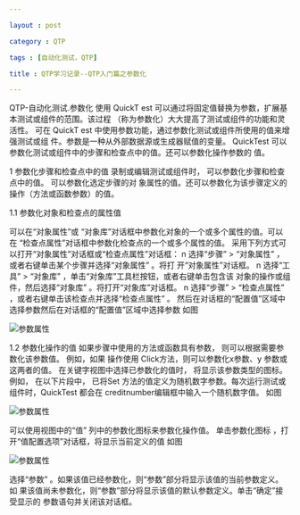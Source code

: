 ```yaml
---

layout : post

category : QTP

tags : [自动化测试，QTP]

title : QTP学习记录--QTP入门篇之参数化

---
```




QTP-自动化测试.参数化
   使用  QuickT est  可以通过将固定值替换为参数，扩展基本测试或组件的范围。该过程
（称为参数化）大大提高了测试或组件的功能和灵活性。
   可在  QuickT est  中使用参数功能，通过参数化测试或组件所使用的值来增强测试或组
件。参数是一种从外部数据源或生成器赋值的变量。
QuickTest 可以参数化测试或组件中的步骤和检查点中的值。还可以参数化操作参数的
值。

1 参数化步骤和检查点中的值
    录制或编辑测试或组件时， 可以参数化步骤和检查点中的值。 可以参数化选定步骤的对
象属性的值。还可以参数化为该步骤定义的操作（方法或函数参数）的值。

1.1  参数化对象和检查点的属性值

可以在“对象属性”或 “对象库”对话框中参数化对象的一个或多个属性的值。可以在
“检查点属性”对话框中参数化检查点的一个或多个属性的值。
采用下列方式可以打开“对象属性”对话框或“检查点属性”对话框：
n  选择“步骤”  >  “对象属性” ，或者右键单击某个步骤并选择“对象属性” 。将打
开“对象属性”对话框。
n  选择“工具”  >  “对象库” ，单击“对象库”工具栏按钮，或者右键单击包含该
对象的操作或组件，然后选择“对象库” 。将打开“对象库”对话框。
n  选择“步骤”  >  “检查点属性” ，或者右键单击该检查点并选择“检查点属性” 。
然后在对话框的“配置值”区域中选择参数然后在对话框的“配置值”区域中选择参数
如图

![](http://charisma.u.qiniudn.com/201310-41.png "参数属性")

1.2  参数化操作的值
如果步骤中使用的方法或函数具有参数， 则可以根据需要参数化该参数值。 例如，如果
操作使用  Click方法，则可以参数化x参数、y 参数或这两者的值。
在关键字视图中选择已参数化的值时， 将显示该参数类型的图标。 例如， 在以下片段中，
已将Set  方法的值定义为随机数字参数。每次运行测试或组件时，QuickTest  都会在
creditnumber编辑框中输入一个随机数字值。
如图

![](http://charisma.u.qiniudn.com/201310-42.png "参数属性")

可以使用视图中的“值” 列中的参数化图标来参数化操作值。
单击参数化图标 ，打开“值配置选项”对话框，将显示当前定义的值
如图

![](http://charisma.u.qiniudn.com/201310-43.png "参数属性")

选择“参数” 。如果该值已经参数化，则“参数”部分将显示该值的当前参数定义。如
果该值尚未参数化，则“参数”部分将显示该值的默认参数定义。单击“确定”接受显示的
参数语句并关闭该对话框。



    
			
	
